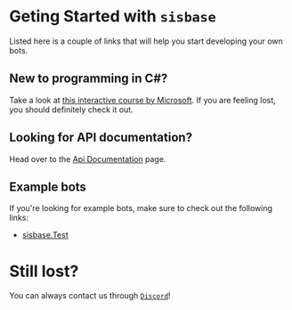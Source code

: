 # Geting Started with `sisbase`

Listed here is a couple of links that will help you start developing your own bots.

## New to programming in C#?

Take a look at [this interactive course by Microsoft](https://docs.microsoft.com/en-us/dotnet/csharp/tutorials/intro-to-csharp/ "Introduction to C#"). If you are feeling lost, you should definitely check it out.
## Looking for API documentation?

Head over to the [Api Documentation](/api/index.html) page.

## Example bots

If you're looking for example bots, make sure to check out the following links:

* [sisbase.Test](https://gitlab.com/siscode/sisbase/-/tree/master/sisbase.Test)

# Still lost?

You can always contact us through [`Discord`](http://discord.gg/t8a9jvR)!
